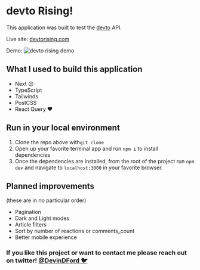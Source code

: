 # devto Rising!

This application was built to test the [devto](https://dev.to) API.

Live site: [devtorising.com](https://devtorising.com)

Demo: ![devto rising demo](https://imgur.com/K1HZELa.gif)

## What I used to build this application

- Next 😍
- TypeScript
- Tailwinds
- PostCSS
- React Query ❤️

## Run in your local environment

1. Clone the repo above with`git clone`
2. Open up your favorite terminal app and run `npm i` to install dependencies
3. Once the dependencies are installed, from the root of the project run `npm dev` and navigate to `localhost:3000` in your favorite browser.

## Planned improvements

(these are in no particular order)

- Pagination
- Dark and Light modes
- Article filters
- Sort by number of reactions or comments_count
- Better mobile experience

### If you like this project or want to contact me please reach out on twitter! [@DevinDFord 🐦](https://twitter.com/devindford)
